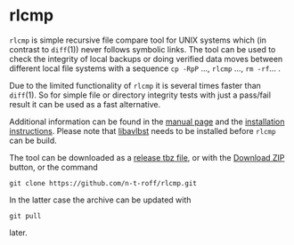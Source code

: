 # rlcmp
`rlcmp` is simple recursive file compare tool for UNIX systems which (in contrast to `diff`(1)) never follows symbolic links.
The tool can be used to check the integrity of local backups or doing verified data moves between different
local file systems with a sequence `cp -RpP` ..., `rlcmp` ..., `rm -rf`... .

Due to the limited functionality of `rlcmp` it is several times faster than `diff`(1).
So for simple file or directory integrity tests with just a pass/fail result it can be used as a fast alternative.

Additional information can be found in the [manual page](http://n-t-roff.github.io/rlcmp.1.html)
and the [installation instructions](https://github.com/n-t-roff/rlcmp/blob/master/INSTALL).
Please note that [libavlbst](https://github.com/n-t-roff/libavlbst) needs to be installed before `rlcmp` can be
build.

The tool can be downloaded as a
[release tbz file](https://github.com/n-t-roff/rlcmp/releases/download/v1.1.0/rlcmp-1.1.0.tar.bz2),
or with the [Download ZIP](https://github.com/n-t-roff/rlcmp/archive/master.zip) button,
or the command
```
git clone https://github.com/n-t-roff/rlcmp.git
```
In the latter case the archive can be updated with
```
git pull
```
later.
